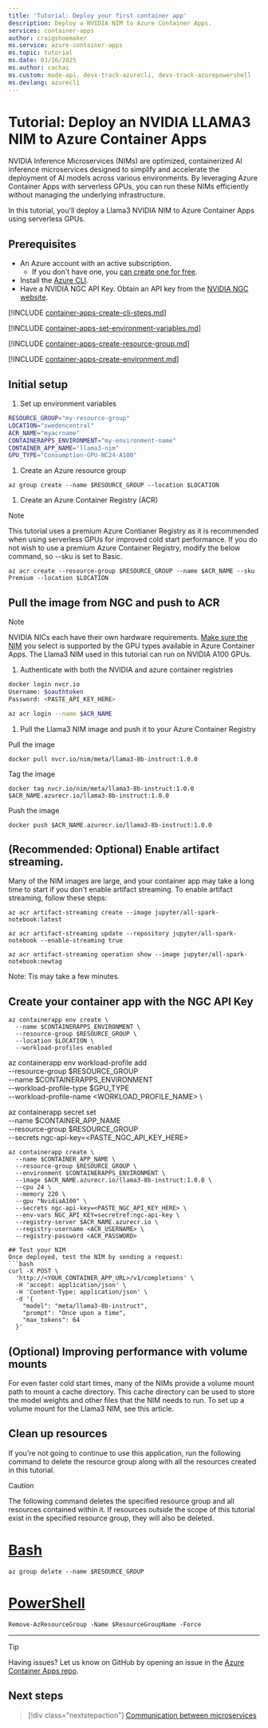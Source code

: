 ```yaml
---
title: 'Tutorial: Deploy your first container app'
description: Deploy a NVIDIA NIM to Azure Container Apps.
services: container-apps
author: craigshoemaker
ms.service: azure-container-apps
ms.topic: tutorial
ms.date: 03/16/2025
ms.author: cachai
ms.custom: mode-api, devx-track-azurecli, devx-track-azurepowershell
ms.devlang: azurecli
---
```


# Tutorial: Deploy an NVIDIA LLAMA3 NIM to Azure Container Apps

NVIDIA Inference Microservices (NIMs) are optimized, containerized AI inference microservices designed to simplify and accelerate the deployment of AI models across various environments. By leveraging Azure Container Apps with serverless GPUs, you can run these NIMs efficiently without managing the underlying infrastructure.​

In this tutorial, you'll deploy a Llama3 NVIDIA NIM to Azure Container Apps using serverless GPUs.

## Prerequisites

- An Azure account with an active subscription.
  - If you don't have one, you [can create one for free](https://azure.microsoft.com/free/).
- Install the [Azure CLI](/cli/azure/install-azure-cli).
- Have a NVIDIA NGC API Key. Obtain an API key from the [NVIDIA NGC website](https://catalog.ngc.nvidia.com).

[!INCLUDE [container-apps-create-cli-steps.md](../../includes/container-apps-create-cli-steps.md)]

[!INCLUDE [container-apps-set-environment-variables.md](../../includes/container-apps-set-environment-variables.md)]

[!INCLUDE [container-apps-create-resource-group.md](../../includes/container-apps-create-resource-group.md)]

[!INCLUDE [container-apps-create-environment.md](../../includes/container-apps-create-environment.md)]

## Initial setup

1. Set up environment variables

```bash
RESOURCE_GROUP="my-resource-group"
LOCATION="swedencentral"
ACR_NAME="myacrname"
CONTAINERAPPS_ENVIRONMENT="my-environment-name"
CONTAINER_APP_NAME="llama3-nim"
GPU_TYPE="Consumption-GPU-NC24-A100"
```

1. Create an Azure resource group

```azurecli
az group create --name $RESOURCE_GROUP --location $LOCATION
```

1. Create an Azure Container Registry (ACR)

> [!NOTE]
> This tutorial uses a premium Azure Contianer Registry as it is recommended when using serverless GPUs for improved cold start performance. If you do not wish to use a premium Azure Container Registry, modify the below command, so --sku is set to Basic.

```azurecli
az acr create --resource-group $RESOURCE_GROUP --name $ACR_NAME --sku Premium --location $LOCATION
```

## Pull the image from NGC and push to ACR

> [!NOTE]
> NVIDIA NICs each have their own hardware requirements. [Make sure the NIM](link) you select is supported by the GPU types available in Azure Container Apps. The Llama3 NIM used in this tutorial can run on NVIDIA A100 GPUs.

1. Authenticate with both the NVIDIA and azure container registries

```bash
docker login nvcr.io
Username: $oauthtoken
Password: <PASTE_API_KEY_HERE>
```

```bash
az acr login --name $ACR_NAME
```

1. Pull the Llama3 NIM image and push it to your Azure Container Registry

Pull the image
```azurecli
docker pull nvcr.io/nim/meta/llama3-8b-instruct:1.0.0
```

Tag the image
```azurecli
docker tag nvcr.io/nim/meta/llama3-8b-instruct:1.0.0 $ACR_NAME.azurecr.io/llama3-8b-instruct:1.0.0
```

Push the image
```azurecli
docker push $ACR_NAME.azurecr.io/llama3-8b-instruct:1.0.0
```

## (Recommended: Optional) Enable artifact streaming.

Many of the NIM images are large, and your container app may take a long time to start if you don't enable artifact streaming. To enable artifact streaming, follow these steps:

```azurecli
az acr artifact-streaming create --image jupyter/all-spark-notebook:latest
```

```azurecli
az acr artifact-streaming update --repository jupyter/all-spark-notebook --enable-streaming true
```

```azurecli
az acr artifact-streaming operation show --image jupyter/all-spark-notebook:newtag
```

Note: Tis may take a few minutes.

## Create your container app with the NGC API Key

```azurecli
az containerapp env create \
  --name $CONTAINERAPPS_ENVIRONMENT \
  --resource-group $RESOURCE_GROUP \
  --location $LOCATION \
  --workload-profiles enabled
```

az containerapp env workload-profile add \
    --resource-group $RESOURCE_GROUP \
    --name $CONTAINERAPPS_ENVIRONMENT \
    --workload-profile-type $GPU_TYPE \
    --workload-profile-name <WORKLOAD_PROFILE_NAME> \

az containerapp secret set \
  --name $CONTAINER_APP_NAME \
  --resource-group $RESOURCE_GROUP \
  --secrets ngc-api-key=<PASTE_NGC_API_KEY_HERE>

```azurecli ///need add workload profile and verify
az containerapp create \
  --name $CONTAINER_APP_NAME \
  --resource-group $RESOURCE_GROUP \
  --environment $CONTAINERAPPS_ENVIRONMENT \
  --image $ACR_NAME.azurecr.io/llama3-8b-instruct:1.0.0 \
  --cpu 24 \
  --memory 220 \
  --gpu "NvidiaA100" \
  --secrets ngc-api-key=<PASTE_NGC_API_KEY_HERE> \
  --env-vars NGC_API_KEY=secretref:ngc-api-key \
  --registry-server $ACR_NAME.azurecr.io \
  --registry-username <ACR_USERNAME> \
  --registry-password <ACR_PASSWORD>

## Test your NIM
Once deployed, test the NIM by sending a request:
```bash
curl -X POST \
  'http://<YOUR_CONTAINER_APP_URL>/v1/completions' \
  -H 'accept: application/json' \
  -H 'Content-Type: application/json' \
  -d '{
    "model": "meta/llama3-8b-instruct",
    "prompt": "Once upon a time",
    "max_tokens": 64
  }'
```

## (Optional) Improving performance with volume mounts
For even faster cold start times, many of the NIMs provide a volume mount path to mount a cache directory. This cache directory can be used to store the model weights and other files that the NIM needs to run. To set up a volume mount for the Llama3 NIM, see this article.

## Clean up resources

If you're not going to continue to use this application, run the following command to delete the resource group along with all the resources created in this tutorial.

>[!CAUTION]
> The following command deletes the specified resource group and all resources contained within it. If resources outside the scope of this tutorial exist in the specified resource group, they will also be deleted.

# [Bash](#tab/bash)

```azurecli
az group delete --name $RESOURCE_GROUP
```

# [PowerShell](#tab/powershell)

```azurepowershell
Remove-AzResourceGroup -Name $ResourceGroupName -Force
```

---

> [!TIP]
> Having issues? Let us know on GitHub by opening an issue in the [Azure Container Apps repo](https://github.com/microsoft/azure-container-apps).

## Next steps

> [!div class="nextstepaction"]
> [Communication between microservices](communicate-between-microservices.md)
